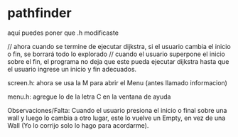 # pathfinder

aquí puedes poner que .h modificaste


// ahora cuando se termine de ejecutar dijkstra, si el usuario cambia el inicio o fin, se borrará todo lo explorado
// cuando el usuario superpone el inicio sobre el fin, el programa no deja que este pueda ejecutar dijkstra hasta que el usuario ingrese un inicio y fin adecuados.

screen.h:
ahora se usa la M para abrir el Menu (antes llamado informacion)

menu.h:
agregue lo de la letra C en la ventana de ayuda

Observaciones/Falta:
Cuando el usuario presiona el inicio o final sobre una wall y luego lo cambia a otro lugar, este lo vuelve un Empty, en vez de una Wall (Yo lo corrijo solo lo hago para acordarme).
